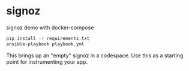 # signoz
signoz demo with docker-compose 

```bash
pip install -r requirements.txt
ansible-playbook playbook.yml
```

This brings up an "empty" signoz in a codespace. Use this as a starting point for instrumenting your app.

